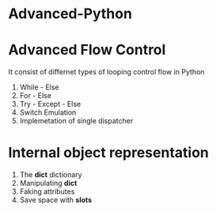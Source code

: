 # Advanced-Python

# Advanced Flow Control

It consist of differnet types of looping control flow in Python

1. While - Else
2. For - Else
3. Try - Except - Else
4. Switch Emulation
5. Implemetation of single dispatcher


# Internal object representation

1. The __dict__ dictionary
2. Manipulating __dict__
3. Faking attributes
4. Save space with __slots__
